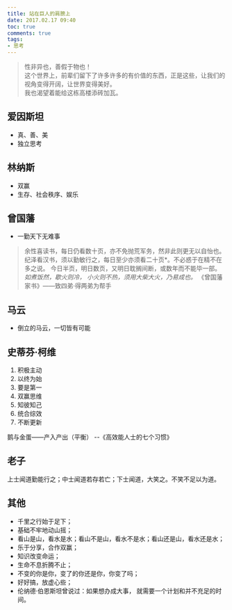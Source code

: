 ```yaml
---
title: 站在巨人的肩膀上
date: 2017.02.17 09:40
toc: true
comments: true
tags:
- 思考
---
```


> 性非异也，善假于物也！  
> 这个世界上，前辈们留下了许多许多的有价值的东西，正是这些，让我们的视角变得开阔，让世界变得美好。  
> 我也渴望着能给这栋高楼添砖加瓦。  


## 爱因斯坦
- 真、善、美
- 独立思考


## 林纳斯
- 双赢
- 生存、社会秩序、娱乐


## 曾国藩
- 一勤天下无难事
> 余性喜读书，每日仍看数十页，亦不免抛荒军务，然非此则更无以自怡也。
 纪泽看汉书，须以勤敏行之，每日至少亦须看二十页*。不必惑于在精不在多之说。 
 今日半页，明日数页，又明日耽搁间断，或数年而不能毕一部。
 *如煮饭然，歇火则冷， 小火则不热，须用大柴大火，乃易成也。*
 《曾国藩家书》——致四弟·得两弟为帮手


## 马云
- 倒立的马云，一切皆有可能


## 史蒂芬·柯维
1. 积极主动
2. 以终为始
3. 要是第一
4. 双赢思维
5. 知彼知己
6. 统合综效
7. 不断更新

鹅与金蛋——产入产出（平衡）
--《高效能人士的七个习惯》

## 老子
上士闻道勤能行之；中士闻道若存若亡；下士闻道，大笑之。不笑不足以为道。


## 其他
- 千里之行始于足下；
- 基础不牢地动山摇；
- 看山是山，看水是水；看山不是山，看水不是水；看山还是山，看水还是水；
- 乐于分享，合作双赢；
- 知识改变命运；
- 生命不息折腾不止；
- 不变的你是你，变了的你还是你，你变了吗；
- 好好搞，放虚心些；
- 伦纳德·伯恩斯坦曾说过：如果想办成大事， 就需要一个计划和并不充足的时间。
